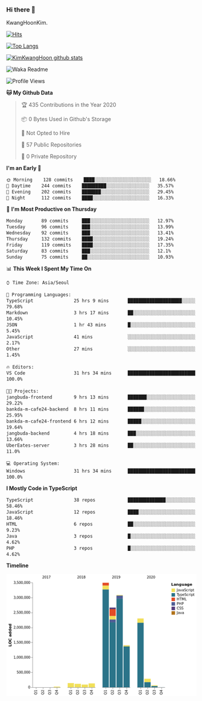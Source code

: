 ### Hi there 👋

KwangHoonKim.

[![Hits](https://hits.seeyoufarm.com/api/count/incr/badge.svg?url=https%3A%2F%2Fgithub.com%2Frhkdgns95)](https://hits.seeyoufarm.com)  

[![Top Langs](https://github-readme-stats.vercel.app/api/top-langs/?username=rhkdgns95&layout=compact)](https://github.com/anuraghazra/github-readme-stats)   

[![KimKwangHoon github stats](https://github-readme-stats.vercel.app/api?username=rhkdgns95&show_icons=true)](https://github.com/anuraghazra/github-readme-stats)  



<!--
**rhkdgns95/rhkdgns95** is a ✨ _special_ ✨ repository because its `README.md` (this file) appears on your GitHub profile.

Here are some ideas to get you started:

- 🔭 I’m currently working on ...
- 🌱 I’m currently learning ...
- 👯 I’m looking to collaborate on ...
- 🤔 I’m looking for help with ...
- 💬 Ask me about ...
- 📫 How to reach me: ...
- 😄 Pronouns: ...
- ⚡ Fun fact: ...
-->



![Waka Readme](https://github.com/rhkdgns95/rhkdgns95/workflows/Waka%20Readme/badge.svg)
<!--START_SECTION:waka-->
![Profile Views](http://img.shields.io/badge/Profile%20Views-8-blue)

**🐱 My Github Data** 

> 🏆 435 Contributions in the Year 2020
 > 
> 📦 0 Bytes Used in Github's Storage 
 > 
> 🚫 Not Opted to Hire
 > 
> 📜 57 Public Repositories
 > 
> 🔑 0 Private Repository 
 > 
**I'm an Early 🐤** 

```text
🌞 Morning    128 commits    ████░░░░░░░░░░░░░░░░░░░░░   18.66% 
🌆 Daytime    244 commits    █████████░░░░░░░░░░░░░░░░   35.57% 
🌃 Evening    202 commits    ███████░░░░░░░░░░░░░░░░░░   29.45% 
🌙 Night      112 commits    ████░░░░░░░░░░░░░░░░░░░░░   16.33%

```
📅 **I'm Most Productive on Thursday** 

```text
Monday       89 commits     ███░░░░░░░░░░░░░░░░░░░░░░   12.97% 
Tuesday      96 commits     ███░░░░░░░░░░░░░░░░░░░░░░   13.99% 
Wednesday    92 commits     ███░░░░░░░░░░░░░░░░░░░░░░   13.41% 
Thursday     132 commits    ████░░░░░░░░░░░░░░░░░░░░░   19.24% 
Friday       119 commits    ████░░░░░░░░░░░░░░░░░░░░░   17.35% 
Saturday     83 commits     ███░░░░░░░░░░░░░░░░░░░░░░   12.1% 
Sunday       75 commits     ██░░░░░░░░░░░░░░░░░░░░░░░   10.93%

```


📊 **This Week I Spent My Time On** 

```text
⌚︎ Time Zone: Asia/Seoul

💬 Programming Languages: 
TypeScript               25 hrs 9 mins       ████████████████████░░░░░   79.68% 
Markdown                 3 hrs 17 mins       ██░░░░░░░░░░░░░░░░░░░░░░░   10.45% 
JSON                     1 hr 43 mins        █░░░░░░░░░░░░░░░░░░░░░░░░   5.45% 
JavaScript               41 mins             ░░░░░░░░░░░░░░░░░░░░░░░░░   2.17% 
Other                    27 mins             ░░░░░░░░░░░░░░░░░░░░░░░░░   1.45%

🔥 Editors: 
VS Code                  31 hrs 34 mins      █████████████████████████   100.0%

🐱‍💻 Projects: 
jangbuda-frontend        9 hrs 13 mins       ███████░░░░░░░░░░░░░░░░░░   29.22% 
bankda-m-cafe24-backend  8 hrs 11 mins       ██████░░░░░░░░░░░░░░░░░░░   25.95% 
bankda-m-cafe24-frontend 6 hrs 12 mins       █████░░░░░░░░░░░░░░░░░░░░   19.64% 
jangbuda-backend         4 hrs 18 mins       ███░░░░░░░░░░░░░░░░░░░░░░   13.66% 
UberEates-server         3 hrs 28 mins       ██░░░░░░░░░░░░░░░░░░░░░░░   11.0%

💻 Operating System: 
Windows                  31 hrs 34 mins      █████████████████████████   100.0%

```

**I Mostly Code in TypeScript** 

```text
TypeScript               38 repos            ██████████████░░░░░░░░░░░   58.46% 
JavaScript               12 repos            ████░░░░░░░░░░░░░░░░░░░░░   18.46% 
HTML                     6 repos             ██░░░░░░░░░░░░░░░░░░░░░░░   9.23% 
Java                     3 repos             █░░░░░░░░░░░░░░░░░░░░░░░░   4.62% 
PHP                      3 repos             █░░░░░░░░░░░░░░░░░░░░░░░░   4.62%

```


**Timeline**

![Chart not found](https://github.com/rhkdgns95/rhkdgns95/blob/master/charts/bar_graph.png) 


<!--END_SECTION:waka-->
